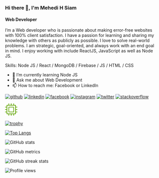 <!-- ![Web Developer](https://scontent.fdac8-1.fna.fbcdn.net/v/t1.6435-9/165002402_2941517186167789_152385527892614165_n.jpg?_nc_cat=100&ccb=1-5&_nc_sid=174925&_nc_eui2=AeGWnpwRsGA99dENm38qkPfAS6nG7lzENElLqcbuXMQ0SW3ep-3Re6xyqtCy9i8ClBn7J6N9sO0eZpTmFQSDYzfd&_nc_ohc=qeE0pWsE3p8AX88CJ2Z&_nc_ht=scontent.fdac8-1.fna&oh=21361f0d2dbcacc8836a4aa0549203f2&oe=61C385C7) -->

### Hi there 👋, I'm Mehedi H Siam
#### Web Developer


I’m a Web developer who is passionate about making error-free websites with 100% client satisfaction. I have a passion for learning and sharing my knowledge with others as publicly as possible. I love to solve real-world problems. I am strategic, goal-oriented, and always work with an end goal in mind. I enjoy working with include ReactJS, JavaScript as well as Node JS.

Skills: Node JS / React / MongoDB / Firebase / JS / HTML / CSS

- 🌱 I’m currently learning Node JS 
- 💬 Ask me about Web Development 
- 📫 How to reach me: Facebook or LinkedIn 


[<img src='https://cdn.jsdelivr.net/npm/simple-icons@3.0.1/icons/github.svg' alt='github' height='40'>](https://github.com/mehedihsiam)  [<img src='https://cdn.jsdelivr.net/npm/simple-icons@3.0.1/icons/linkedin.svg' alt='linkedin' height='40'>](https://www.linkedin.com/in/mehedihsiam/)  [<img src='https://cdn.jsdelivr.net/npm/simple-icons@3.0.1/icons/facebook.svg' alt='facebook' height='40'>](https://www.facebook.com/mehedihsiam537)  [<img src='https://cdn.jsdelivr.net/npm/simple-icons@3.0.1/icons/instagram.svg' alt='instagram' height='40'>](https://www.instagram.com/mehedihsiam/)  [<img src='https://cdn.jsdelivr.net/npm/simple-icons@3.0.1/icons/twitter.svg' alt='twitter' height='40'>](https://twitter.com/mehedihsiam)  [<img src='https://cdn.jsdelivr.net/npm/simple-icons@3.0.1/icons/stackoverflow.svg' alt='stackoverflow' height='40'>](https://stackoverflow.com/users/16839227)  

<a href='https://docs.github.com/en/developers'><img src='https://raw.githubusercontent.com/acervenky/animated-github-badges/master/assets/devbadge.gif' width='40' height='40'></a> 

[![trophy](https://github-profile-trophy.vercel.app/?username=mehedihsiam)](https://github.com/ryo-ma/github-profile-trophy)

[![Top Langs](https://github-readme-stats.vercel.app/api/top-langs/?username=mehedihsiam)](https://github.com/anuraghazra/github-readme-stats)

![GitHub stats](https://github-readme-stats.vercel.app/api?username=mehedihsiam&show_icons=true)  

![GitHub metrics](https://metrics.lecoq.io/mehedihsiam)  

![GitHub streak stats](https://github-readme-streak-stats.herokuapp.com/?user=mehedihsiam)  

![Profile views](https://gpvc.arturio.dev/mehedihsiam)  
